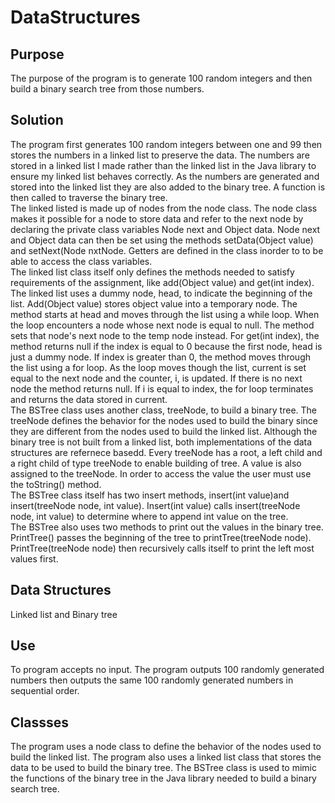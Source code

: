# DataStructures

## Purpose
The purpose of the program is to generate 100 random integers and then build 
a binary search tree from those numbers.


## Solution 

The program first generates 100 random integers between one and 99
then stores the numbers in a linked list to preserve the data. The 
numbers are stored in a linked list I made rather than the linked list
in the Java library to ensure my linked list behaves correctly. As the
numbers are generated and stored into the linked list they are also
added to the binary tree. A function is then called to traverse the binary
tree.
<br/> 
The linked listed is made up of nodes from the node class. The node
class makes it possible for a node to store data and refer to the next node
by declaring the private class variables Node next and Object data.
Node next and Object data can then be set using the methods setData(Object value)
and setNext(Node nxtNode. Getters are defined in the class inorder to
to be able to access the class variables.
<br/> 
The linked list class itself only defines the methods needed to satisfy 
requirements of the assignment, like add(Object value) and get(int index). The linked list
uses a dummy node, head, to indicate the beginning of the list. 
Add(Object value) stores object value into a temporary node. The method
starts at head and moves through the list using a while loop. When the loop
encounters a node whose next node is equal to null. The method sets that
node's next node to the temp node instead. For get(int index), the method
returns null if the index is equal to 0 because the first node, head is
just a dummy node. If index is greater than 0, the method moves through
the list using a for loop. As the loop moves though the list, current is 
set equal to the next node and the counter, i, is updated. If there is no next node
the method returns null. If i is equal to index, the for loop terminates
and returns the data stored in current.
<br/> 
The BSTree class uses another class, treeNode, to build a binary
tree. The treeNode defines the behavior for the nodes used to build the
binary since they are different from the nodes used to build the linked
list. Although the binary tree is not built from a linked list, both
implementations of the data structures are refernece basedd. 
Every treeNode has a root, a left child and a right child of type
treeNode to enable building of tree. A value is also assigned to the treeNode.
In order to access the value the user must use the toString() method.
<br/> 
The BSTree class itself has two insert methods, insert(int value)and
insert(treeNode node, int value). Insert(int value) calls  insert(treeNode node, int value)
to determine where to append int value on the tree.
<br/> 
The BSTree also uses two methods to print out the values in the binary
tree. PrintTree() passes the beginning of the tree to printTree(treeNode node).
PrintTree(treeNode node) then recursively calls itself to print the left
most values first.

## Data Structures
Linked list and Binary tree
 
## Use
To program accepts no input. The program outputs 100 randomly generated 
numbers then outputs the same 100 randomly generated numbers in sequential
order.
 
## Classses
The program uses a node class to define the behavior of the nodes used
to build the linked list. The program also uses a linked list class that
stores the data to be used to build the binary tree. The BSTree class 
is used to mimic the functions of the binary tree in the Java library 
needed to build a binary search tree.
  

